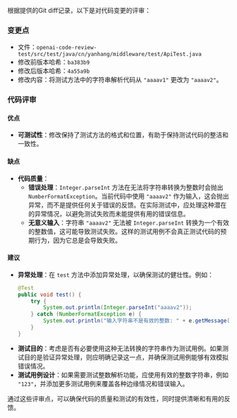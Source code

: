 根据提供的Git diff记录，以下是对代码变更的评审：

### 变更点
- 文件：`openai-code-review-test/src/test/java/cn/yanhang/middleware/test/ApiTest.java`
- 修改前版本哈希：`ba383b9`
- 修改后版本哈希：`4a55a9b`
- 修改内容：将测试方法中的字符串解析代码从 `"aaaav1"` 更改为 `"aaaav2"`。

### 代码评审

#### 优点
- **可测试性**：修改保持了测试方法的格式和位置，有助于保持测试代码的整洁和一致性。

#### 缺点
- **代码质量**：
  - **错误处理**：`Integer.parseInt` 方法在无法将字符串转换为整数时会抛出 `NumberFormatException`。当前代码中使用 `"aaaav2"` 作为输入，这会抛出异常，而不是提供任何关于错误的反馈。在实际测试中，应处理这种潜在的异常情况，以避免测试失败而未能提供有用的错误信息。
  - **无意义输入**：字符串 `"aaaav2"` 无法被 `Integer.parseInt` 转换为一个有效的整数值，这可能导致测试失败。这样的测试用例不会真正测试代码的预期行为，因为它总是会导致失败。

#### 建议
- **异常处理**：在 `test` 方法中添加异常处理，以确保测试的健壮性。例如：
  ```java
  @Test
  public void test() {
      try {
          System.out.println(Integer.parseInt("aaaav2"));
      } catch (NumberFormatException e) {
          System.out.println("输入字符串不是有效的整数: " + e.getMessage());
      }
  }
  ```
- **测试目的**：考虑是否有必要使用这种无法转换的字符串作为测试用例。如果测试目的是验证异常处理，则应明确记录这一点，并确保测试用例能够有效模拟错误情况。
- **测试用例设计**：如果需要测试整数解析功能，应使用有效的整数字符串，例如 `"123"`，并添加更多测试用例来覆盖各种边缘情况和错误输入。

通过这些评审点，可以确保代码的质量和测试的有效性，同时提供清晰和有用的反馈。